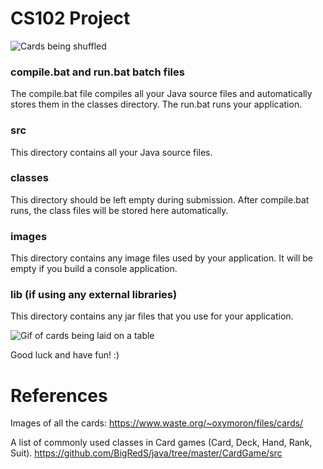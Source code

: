 # CS102 Project

![Cards being shuffled](https://i.kym-cdn.com/photos/images/newsfeed/000/931/227/eac.gif)

### compile.bat and run.bat batch files
The compile.bat file compiles all your Java source files and automatically stores them in the classes directory.
The run.bat runs your application.

### src  
This directory contains all your Java source files. 

### classes
This directory should be left empty during submission. After compile.bat runs, the class files will be stored here automatically.

### images
This directory contains any image files used by your application. It will be empty if you build a console application.

### lib (if using any external libraries)
This directory contains any jar files that you use for your application.

![Gif of cards being laid on a table](https://i.kym-cdn.com/photos/images/newsfeed/000/930/668/432.gif)

Good luck and have fun! :)

# References
Images of all the cards: https://www.waste.org/~oxymoron/files/cards/

A list of commonly used classes in Card games (Card, Deck, Hand, Rank, Suit).
https://github.com/BigRedS/java/tree/master/CardGame/src